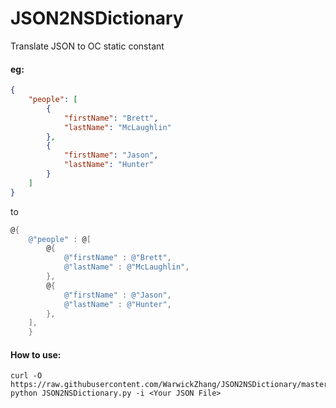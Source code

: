 # JSON2NSDictionary
Translate JSON to OC static constant

#### eg:

```json
{
    "people": [
        {
            "firstName": "Brett",
            "lastName": "McLaughlin"
        },
        {
            "firstName": "Jason",
            "lastName": "Hunter"
        }
    ]
}
```

to

```objective-c
@{
	@"people" : @[
		@{
			@"firstName" : @"Brett",
			@"lastName" : @"McLaughlin",
		},
		@{
			@"firstName" : @"Jason",
			@"lastName" : @"Hunter",
		},
	],
	}
```

#### How to use:

```
curl -O https://raw.githubusercontent.com/WarwickZhang/JSON2NSDictionary/master/JSON2NSDictionary.py
python JSON2NSDictionary.py -i <Your JSON File>
```

